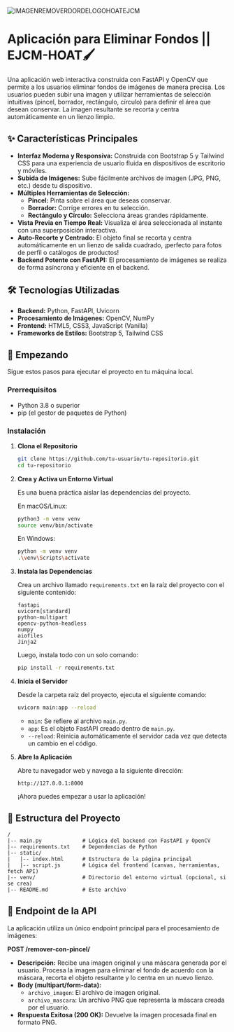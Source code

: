 ![IMAGENREMOVERDORDELOGOHOATEJCM](https://i.postimg.cc/k5Z9kH6p/imagen-sin-fondo-1.png)
# Aplicación para Eliminar Fondos || EJCM-HOAT🖌️

Una aplicación web interactiva construida con FastAPI y OpenCV que permite a los usuarios eliminar fondos de imágenes de manera precisa. Los usuarios pueden subir una imagen y utilizar herramientas de selección intuitivas (pincel, borrador, rectángulo, círculo) para definir el área que desean conservar. La imagen resultante se recorta y centra automáticamente en un lienzo limpio.

## ✨ Características Principales

*   **Interfaz Moderna y Responsiva:** Construida con Bootstrap 5 y Tailwind CSS para una experiencia de usuario fluida en dispositivos de escritorio y móviles.
*   **Subida de Imágenes:** Sube fácilmente archivos de imagen (JPG, PNG, etc.) desde tu dispositivo.
*   **Múltiples Herramientas de Selección:**
    *   **Pincel:** Pinta sobre el área que deseas conservar.
    *   **Borrador:** Corrige errores en tu selección.
    *   **Rectángulo y Círculo:** Selecciona áreas grandes rápidamente.
*   **Vista Previa en Tiempo Real:** Visualiza el área seleccionada al instante con una superposición interactiva.
*   **Auto-Recorte y Centrado:** El objeto final se recorta y centra automáticamente en un lienzo de salida cuadrado, ¡perfecto para fotos de perfil o catálogos de productos!
*   **Backend Potente con FastAPI:** El procesamiento de imágenes se realiza de forma asíncrona y eficiente en el backend.

## 🛠️ Tecnologías Utilizadas

*   **Backend:** Python, FastAPI, Uvicorn
*   **Procesamiento de Imágenes:** OpenCV, NumPy
*   **Frontend:** HTML5, CSS3, JavaScript (Vanilla)
*   **Frameworks de Estilos:** Bootstrap 5, Tailwind CSS

## 🚀 Empezando

Sigue estos pasos para ejecutar el proyecto en tu máquina local.

### Prerrequisitos

*   Python 3.8 o superior
*   pip (el gestor de paquetes de Python)

### Instalación

1.  **Clona el Repositorio**

    ```bash
    git clone https://github.com/tu-usuario/tu-repositorio.git
    cd tu-repositorio
    ```
2.  **Crea y Activa un Entorno Virtual**

    Es una buena práctica aislar las dependencias del proyecto.

    En macOS/Linux:

    ```bash
    python3 -m venv venv
    source venv/bin/activate
    ```

    En Windows:

    ```bash
    python -m venv venv
    .\venv\Scripts\activate
    ```
3.  **Instala las Dependencias**

    Crea un archivo llamado `requirements.txt` en la raíz del proyecto con el siguiente contenido:

    ```text
    fastapi
    uvicorn[standard]
    python-multipart
    opencv-python-headless
    numpy
    aiofiles
    Jinja2
    ```

    Luego, instala todo con un solo comando:

    ```bash
    pip install -r requirements.txt
    ```
4.  **Inicia el Servidor**

    Desde la carpeta raíz del proyecto, ejecuta el siguiente comando:

    ```bash
    uvicorn main:app --reload
    ```

    *   `main`: Se refiere al archivo `main.py`.
    *   `app`: Es el objeto FastAPI creado dentro de `main.py`.
    *   `--reload`: Reinicia automáticamente el servidor cada vez que detecta un cambio en el código.
5.  **Abre la Aplicación**

    Abre tu navegador web y navega a la siguiente dirección:

    ```
    http://127.0.0.1:8000
    ```

    ¡Ahora puedes empezar a usar la aplicación!

## 📁 Estructura del Proyecto

```
/
|-- main.py             # Lógica del backend con FastAPI y OpenCV
|-- requirements.txt    # Dependencias de Python
|-- static/
|   |-- index.html      # Estructura de la página principal
|   |-- script.js       # Lógica del frontend (canvas, herramientas, fetch API)
|-- venv/               # Directorio del entorno virtual (opcional, si se crea)
|-- README.md           # Este archivo
```

## 📝 Endpoint de la API

La aplicación utiliza un único endpoint principal para el procesamiento de imágenes:

**POST /remover-con-pincel/**

*   **Descripción:** Recibe una imagen original y una máscara generada por el usuario. Procesa la imagen para eliminar el fondo de acuerdo con la máscara, recorta el objeto resultante y lo centra en un nuevo lienzo.
*   **Body (multipart/form-data):**
    *   `archivo_imagen`: El archivo de imagen original.
    *   `archivo_mascara`: Un archivo PNG que representa la máscara creada por el usuario.
*   **Respuesta Exitosa (200 OK):** Devuelve la imagen procesada final en formato PNG.